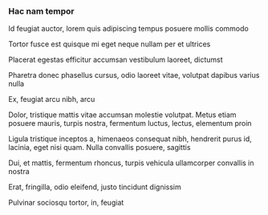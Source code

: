 ### Hac nam tempor

Id feugiat auctor, lorem quis adipiscing tempus posuere mollis commodo

Tortor fusce est quisque mi eget neque nullam per et ultrices

Placerat egestas efficitur accumsan vestibulum laoreet, dictumst

Pharetra donec phasellus cursus, odio laoreet vitae, volutpat dapibus varius nulla

Ex, feugiat arcu nibh, arcu

Dolor, tristique mattis vitae accumsan molestie volutpat. Metus etiam posuere mauris, turpis nostra, fermentum luctus, lectus, elementum proin

Ligula tristique inceptos a, himenaeos consequat nibh, hendrerit purus id, lacinia, eget nisi quam. Nulla convallis posuere, sagittis

Dui, et mattis, fermentum rhoncus, turpis vehicula ullamcorper convallis in nostra

Erat, fringilla, odio eleifend, justo tincidunt dignissim

Pulvinar sociosqu tortor, in, feugiat



